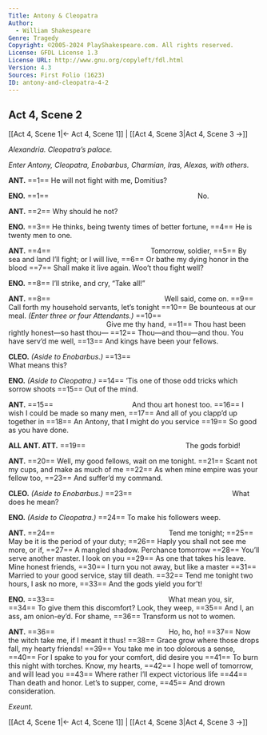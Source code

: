 ```yaml
---
Title: Antony & Cleopatra
Author: 
  - William Shakespeare
Genre: Tragedy
Copyright: ©2005-2024 PlayShakespeare.com. All rights reserved.
License: GFDL License 1.3
License URL: http://www.gnu.org/copyleft/fdl.html
Version: 4.3
Sources: First Folio (1623)
ID: antony-and-cleopatra-4-2
---
```


## Act 4, Scene 2
[[Act 4, Scene 1|← Act 4, Scene 1]] | [[Act 4, Scene 3|Act 4, Scene 3 →]]

*Alexandria. Cleopatra’s palace.*

*Enter Antony, Cleopatra, Enobarbus, Charmian, Iras, Alexas, with others.*

**ANT.**
==1== He will not fight with me, Domitius?

**ENO.**
==1==                      No.

**ANT.**
==2== Why should he not?

**ENO.**
==3== He thinks, being twenty times of better fortune,
==4== He is twenty men to one.

**ANT.**
==4==               Tomorrow, soldier,
==5== By sea and land I’ll fight; or I will live,
==6== Or bathe my dying honor in the blood
==7== Shall make it live again. Woo’t thou fight well?

**ENO.**
==8== I’ll strike, and cry, “Take all!”

**ANT.**
==8==                 Well said, come on.
==9== Call forth my household servants, let’s tonight
==10== Be bounteous at our meal.
*(Enter three or four Attendants.)*
==10==               Give me thy hand,
==11== Thou hast been rightly honest—so hast thou⁠—
==12== Thou—and thou—and thou. You have serv’d me well,
==13== And kings have been your fellows.

**CLEO.**
*(Aside to Enobarbus.)*
==13==                   What means this?

**ENO.**
*(Aside to Cleopatra.)*
==14== ’Tis one of those odd tricks which sorrow shoots
==15== Out of the mind.

**ANT.**
==15==            And thou art honest too.
==16== I wish I could be made so many men,
==17== And all of you clapp’d up together in
==18== An Antony, that I might do you service
==19== So good as you have done.

**ALL ANT. ATT.**
==19==               The gods forbid!

**ANT.**
==20== Well, my good fellows, wait on me tonight.
==21== Scant not my cups, and make as much of me
==22== As when mine empire was your fellow too,
==23== And suffer’d my command.

**CLEO.**
*(Aside to Enobarbus.)*
==23==               What does he mean?

**ENO.**
*(Aside to Cleopatra.)*
==24== To make his followers weep.

**ANT.**
==24==                 Tend me tonight;
==25== May be it is the period of your duty;
==26== Haply you shall not see me more, or if,
==27== A mangled shadow. Perchance tomorrow
==28== You’ll serve another master. I look on you
==29== As one that takes his leave. Mine honest friends,
==30== I turn you not away, but like a master
==31== Married to your good service, stay till death.
==32== Tend me tonight two hours, I ask no more,
==33== And the gods yield you for’t!

**ENO.**
==33==                 What mean you, sir,
==34== To give them this discomfort? Look, they weep,
==35== And I, an ass, am onion-ey’d. For shame,
==36== Transform us not to women.

**ANT.**
==36==                 Ho, ho, ho!
==37== Now the witch take me, if I meant it thus!
==38== Grace grow where those drops fall, my hearty friends!
==39== You take me in too dolorous a sense,
==40== For I spake to you for your comfort, did desire you
==41== To burn this night with torches. Know, my hearts,
==42== I hope well of tomorrow, and will lead you
==43== Where rather I’ll expect victorious life
==44== Than death and honor. Let’s to supper, come,
==45== And drown consideration.

*Exeunt.*

[[Act 4, Scene 1|← Act 4, Scene 1]] | [[Act 4, Scene 3|Act 4, Scene 3 →]]